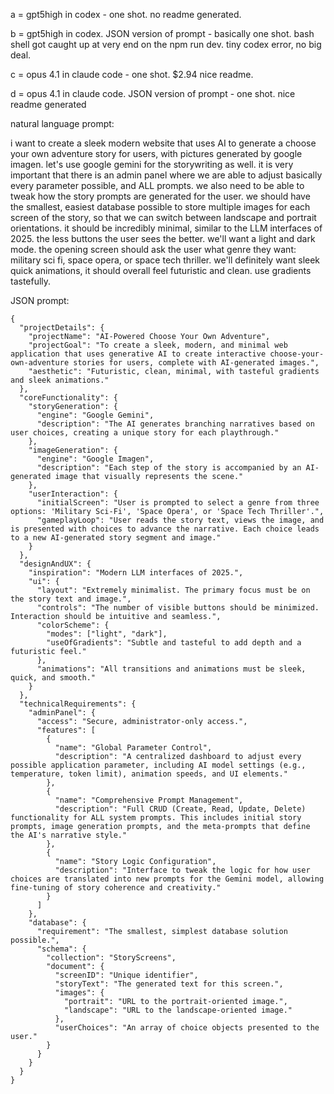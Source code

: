 a = gpt5high in codex - one shot. no readme generated.

b = gpt5high in codex. JSON version of prompt - basically one shot. bash shell got caught up at very end on the npm run dev. tiny codex error, no big deal. 

c = opus 4.1 in claude code - one shot. $2.94 nice readme.

d = opus 4.1 in claude code. JSON version of prompt - one shot. nice readme generated

natural language prompt:

i want to create a sleek modern website that uses AI to generate a choose your own adventure story for users, with pictures generated by google imagen. let's use google gemini for the storywriting as well. it is very important that there is an admin panel where we are able to adjust basically every parameter possible, and ALL prompts. we also need to be able to tweak how the story prompts are generated for the user. we should have the smallest, easiest database possible to store multiple images for each screen of the story, so that we can switch between landscape and portrait orientations. it should be incredibly minimal, similar to the LLM interfaces of 2025. the less buttons the user sees the better. we'll want a light and dark mode. the opening screen should ask the user what genre they want: military sci fi, space opera, or space tech thriller. we'll definitely want sleek quick animations, it should overall feel futuristic and clean. use gradients tastefully.

JSON prompt:
```
{
  "projectDetails": {
    "projectName": "AI-Powered Choose Your Own Adventure",
    "projectGoal": "To create a sleek, modern, and minimal web application that uses generative AI to create interactive choose-your-own-adventure stories for users, complete with AI-generated images.",
    "aesthetic": "Futuristic, clean, minimal, with tasteful gradients and sleek animations."
  },
  "coreFunctionality": {
    "storyGeneration": {
      "engine": "Google Gemini",
      "description": "The AI generates branching narratives based on user choices, creating a unique story for each playthrough."
    },
    "imageGeneration": {
      "engine": "Google Imagen",
      "description": "Each step of the story is accompanied by an AI-generated image that visually represents the scene."
    },
    "userInteraction": {
      "initialScreen": "User is prompted to select a genre from three options: 'Military Sci-Fi', 'Space Opera', or 'Space Tech Thriller'.",
      "gameplayLoop": "User reads the story text, views the image, and is presented with choices to advance the narrative. Each choice leads to a new AI-generated story segment and image."
    }
  },
  "designAndUX": {
    "inspiration": "Modern LLM interfaces of 2025.",
    "ui": {
      "layout": "Extremely minimalist. The primary focus must be on the story text and image.",
      "controls": "The number of visible buttons should be minimized. Interaction should be intuitive and seamless.",
      "colorScheme": {
        "modes": ["light", "dark"],
        "useOfGradients": "Subtle and tasteful to add depth and a futuristic feel."
      },
      "animations": "All transitions and animations must be sleek, quick, and smooth."
    }
  },
  "technicalRequirements": {
    "adminPanel": {
      "access": "Secure, administrator-only access.",
      "features": [
        {
          "name": "Global Parameter Control",
          "description": "A centralized dashboard to adjust every possible application parameter, including AI model settings (e.g., temperature, token limit), animation speeds, and UI elements."
        },
        {
          "name": "Comprehensive Prompt Management",
          "description": "Full CRUD (Create, Read, Update, Delete) functionality for ALL system prompts. This includes initial story prompts, image generation prompts, and the meta-prompts that define the AI's narrative style."
        },
        {
          "name": "Story Logic Configuration",
          "description": "Interface to tweak the logic for how user choices are translated into new prompts for the Gemini model, allowing fine-tuning of story coherence and creativity."
        }
      ]
    },
    "database": {
      "requirement": "The smallest, simplest database solution possible.",
      "schema": {
        "collection": "StoryScreens",
        "document": {
          "screenID": "Unique identifier",
          "storyText": "The generated text for this screen.",
          "images": {
            "portrait": "URL to the portrait-oriented image.",
            "landscape": "URL to the landscape-oriented image."
          },
          "userChoices": "An array of choice objects presented to the user."
        }
      }
    }
  }
}
```
